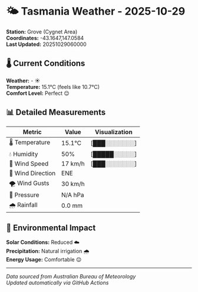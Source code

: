 # 🌤️ Tasmania Weather - 2025-10-29

**Station:** Grove (Cygnet Area)  
**Coordinates:** -43.1647,147.0584  
**Last Updated:** 20251029060000

## 🌡️ Current Conditions

**Weather:** - ☀️  
**Temperature:** 15.1°C (feels like 10.7°C)  
**Comfort Level:** Perfect 😌

## 📊 Detailed Measurements

| Metric | Value | Visualization |
|--------|-------|---------------|
| 🌡️ Temperature | 15.1°C | [███░░░░░░░] |
| 💧 Humidity | 50% | [█████░░░░░] |
| 💨 Wind Speed | 17 km/h | [███░░░░░░░] |
| 🧭 Wind Direction | ENE | |
| 🌪️ Wind Gusts | 30 km/h | |
| 🔽 Pressure | N/A hPa | |
| 🌧️ Rainfall | 0.0 mm | |

## 🌱 Environmental Impact

**Solar Conditions:** Reduced ☁️  
**Precipitation:** Natural irrigation 🌧️  
**Energy Usage:** Comfortable 😌

---
*Data sourced from Australian Bureau of Meteorology*  
*Updated automatically via GitHub Actions*
